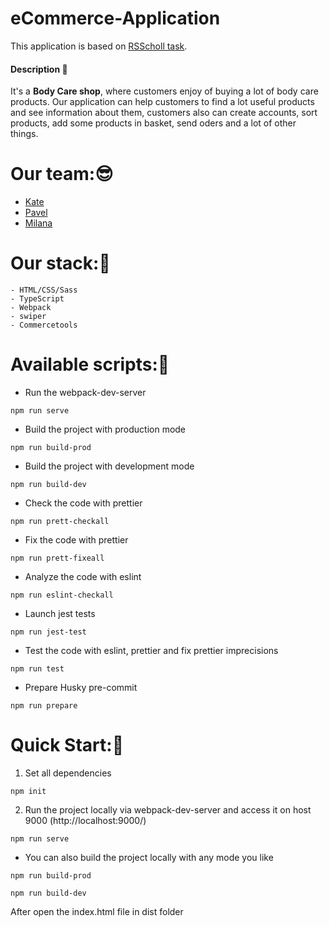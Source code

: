 # eCommerce-Application
This application is based on [RSScholl task](https://github.com/rolling-scopes-school/tasks/tree/master/tasks/eCommerce-Application). 

#### Description 📝

It's a **Body Care shop**, where customers enjoy of buying a lot of body care products. Our application can help customers to find a lot useful products and see information about them, customers also can create accounts, sort products, add some products in basket, send oders and a lot of other things.


# Our team::sunglasses:

- [Kate](https://github.com/kate-shepel)
- [Pavel](https://github.com/pauluswhite)
- [Milana](https://github.com/Milashakas)

# Our stack::wrench:
```Shell
- HTML/CSS/Sass
- TypeScript
- Webpack
- swiper
- Commercetools
```

# Available scripts:📝
- Run the webpack-dev-server
```Shell
npm run serve
```
- Build the project with production mode
```Shell
npm run build-prod
```
- Build the project with development mode
```Shell
npm run build-dev
```
- Check the code with prettier
```Shell
npm run prett-checkall
```
- Fix the code with prettier
```Shell
npm run prett-fixeall
```
- Analyze the code with eslint
```Shell
npm run eslint-checkall
```
- Launch jest tests
```Shell
npm run jest-test
```
- Test the code with eslint, prettier and fix prettier imprecisions
```Shell
npm run test
```
- Prepare Husky pre-commit
```Shell
npm run prepare
```

# Quick Start:📝
1. Set all dependencies 
```Shell
npm init
```
2. Run the project locally via webpack-dev-server and access it on host 9000 (http://localhost:9000/)
```Shell
npm run serve
```
- You can also build the project locally with any mode you like
```Shell
npm run build-prod
```
```Shell
npm run build-dev
```
After open the index.html file in dist folder